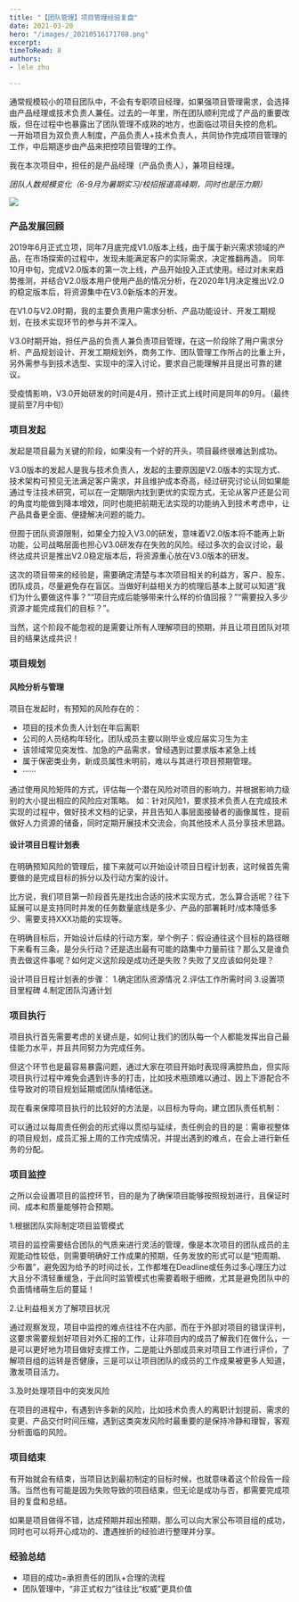 ```yaml
---
title: "【团队管理】项目管理经验复盘"
date: 2021-03-20
hero: "/images/_20210516171708.png"
excerpt: 
timeToRead: 8
authors:
- lele zhu

---
```

通常规模较小的项目团队中，不会有专职项目经理，如果强项目管理需求，会选择由产品经理或技术负责人兼任。过去的一年里，所在团队顺利完成了产品的重要改版，但在过程中也暴露出了团队管理不成熟的地方，也面临过项目失控的危机。 
一开始项目为双负责人制度，产品负责人+技术负责人，共同协作完成项目管理的工作，中后期逐步由产品来把控项目管理的工作。

我在本次项目中，担任的是产品经理（产品负责人），兼项目经理。

_团队人数规模变化（6-9月为暑期实习/校招报道高峰期，同时也是压力期）_

![](/images/团队人数变化.png)

### 产品发展回顾

2019年6月正式立项，同年7月底完成V1.0版本上线，由于属于新兴需求领域的产品，在市场探索的过程中，发现未能满足客户的实际需求，决定推翻再造。
同年10月中旬，完成V2.0版本的第一次上线，产品开始投入正式使用。经过对未来趋势推测，并结合V2.0版本用户使用产品的情况分析，在2020年1月决定推出V2.0的稳定版本后，将资源集中在V3.0新版本的开发。

在V1.0与V2.0时期，我的主要负责用户需求分析、产品功能设计、开发工期规划，在技术实现环节的参与并不深入。

 V3.0时期开始，担任产品的负责人兼负责项目管理，在这一阶段除了用户需求分析、产品规划设计、开发工期规划外，商务工作、团队管理工作所占的比重上升，另外需参与到技术选型、实现中的深入讨论，要求自己能理解并且提出可靠的建议。 

受疫情影响，V3.0开始研发的时间是4月，预计正式上线时间是同年的9月。（最终提前至7月中旬）

### 项目发起

发起是项目最为关键的阶段，如果没有一个好的开头，项目最终很难达到成功。

V3.0版本的发起人是我与技术负责人，发起的主要原因是V2.0版本的实现方式、技术架构可预见无法满足客户需求，并且维护成本奇高，经过研究讨论认同如果能通过专注技术研究，可以在一定期限内找到更优的实现方式，无论从客户还是公司的角度均能做到降本增效，同时也能把前期无法实现的功能纳入到技术考虑中，让产品具备更全面、便捷解决问题的能力。

 但囿于团队资源限制，如果全力投入V3.0的研发，意味着V2.0版本将不能再上新功能，公司战略层面也担心V3.0研发存在失败的风险。经过多次的会议讨论，最终达成共识是推出V2.0稳定版本后，将资源重心放在V3.0版本的研发。 

这次的项目带来的经验是，需要确定清楚与本次项目相关的利益方，客户、股东、团队成员，尽量避免存在盲区。当做好利益相关方的梳理后基本上就可以知道“我们为什么要做这件事？”“项目完成后能够带来什么样的价值回报？”“需要投入多少资源才能完成我们的目标？”。

 当然，这个阶段不能忽视的是需要让所有人理解项目的预期，并且让项目团队对项目的结果达成共识！

### 项目规划

#### 风险分析与管理

项目在发起时，有预知的风险存在的：

* 项目的技术负责人计划在年后离职
* 公司的人员结构年轻化，团队成员主要以刚毕业或应届实习生为主
* 该领域常见突发性、加急的产品需求，曾经遇到过要求版本紧急上线
* 属于保密类业务，新成员属性未明前，难以与其进行项目预期管理。
* ······

通过使用风险矩阵的方式，评估每一个潜在风险对项目的影响力，并根据影响力级别的大小提出相应的风险应对策略。
 如：针对风险1，要求技术负责人在完成技术实现的过程中，做好技术文档的记录，并且告知人事层面接替者的画像属性，提前做好人力资源的储备，同时定期开展技术交流会，向其他技术人员分享技术思路。

#### 设计项目日程计划表

在明确预知风险的管理后，接下来就可以开始设计项目日程计划表，这时候首先需要做的是完成目标的拆分以及行动方案的设计。

比方说，我们项目第一阶段首先是找出合适的技术实现方式，怎么算合适呢？往下延展可以是支持同时并发的任务数量底线是多少、产品的部署耗时/成本降低多少、需要支持XXX功能的实现等。 

在明确目标后，开始设计后续的行动方案，举个例子：假设通往这个目标的路径眼下来看有三条，是分头行动？还是选出最有可能的路集中力量前往？那么又是谁负责去做这件事呢？如何定义这阶段是成功还是失败？失败了又应该如何处理？

设计项目日程计划表的步骤：
1\.确定团队资源情况
2\.评估工作所需时间
3\.设置项目里程碑
4\.制定团队沟通计划

### 项目执行

项目执行首先需要考虑的关键点是，如何让我们的团队每一个人都能发挥出自己最佳能力水平，并且共同努力为完成任务。

但这个环节也是最容易暴露问题，通过大家在项目开始时表现得满腔热血，但实际项目执行过程中难免会遇到许多的打击，比如技术瓶颈难以通过、因上下游配合不佳导致对的项目规划延期或团队情绪低迷。 

现在看来保障项目执行的比较好的方法是，以目标为导向，建立团队责任机制： 

可以通过以每周责任例会的形式得以贯彻与延续，责任例会的目的是：需审视整体的项目规划，成员汇报上周的工作完成情况，并提出遇到的难点，在会上进行新任务的分配。

### 项目监控

之所以会设置项目的监控环节，目的是为了确保项目能够按照规划进行，且保证时间、成本和质量能够符合预期。

1\.根据团队实际制定项目监管模式 

项目的监控需要结合团队的气质来进行灵活的管理，像是本次项目的团队成员的主观能动性较低，则需要明确好工作成果的预期，任务发放的形式可以是“短周期、少布置”，避免因为给予的时间过长，工作都堆在Deadline或任务过多心理压力过大且分不清轻重缓急，于此同时监管模式也需要着眼于细微，尤其是避免团队中的负面情绪萌生后的蔓延！

2\.让利益相关方了解项目状况 

通过观察发现，项目中监控的难点往往不在内部，而在于外部对项目的错误评判，这要求需要规划好项目对外汇报的工作，让非项目内的成员了解我们在做什么，一是可以更好地为项目做好支撑工作，二是能让外部成员来对项目工作进行评价，了解项目组的运转是否健康，三是可以让项目团队的成员的工作成果被更多人知道，激发项目活力。 

3\.及时处理项目中的突发风险 

在项目的进程中，有遇到许多新的风险，比如技术负责人的离职计划提前、需求的变更、产品交付时间压缩，遇到这类突发风险时最重要的是保持冷静和理智，客观分析面临的风险。

### 项目结束

有开始就会有结束，当项目达到最初制定的目标时候，也就意味着这个阶段告一段落。当然也有可能是因为失败导致的项目结束，但无论是成功与否，都需要完成项目的复盘和总结。

如果是项目做得不错，达成预期并超出预期，那么可以向大家公布项目组的成功，同时也可以将开心成功的、遭遇挫折的经验进行整理并分享。

### 经验总结

* 项目的成功=承担责任的团队+合理的流程 
* 团队管理中，“非正式权力”往往比“权威”更具价值
